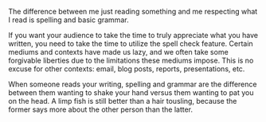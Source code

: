 

The difference between me just reading something and me respecting what I read is spelling and basic grammar.


If you want your audience to take the time to truly appreciate what you have written, you need to take the
time to utilize the spell check feature. Certain mediums and contexts have made us lazy, and we often take
some forgivable liberties due to the limitations these mediums impose. This is no excuse for other contexts:
email, blog posts, reports, presentations, etc. 

When someone reads your writing, spelling and grammar are the difference between them wanting to shake your
hand versus them wanting to pat you on the head. A limp fish is still better than a hair tousling, because the
former says more about the other person than the latter.